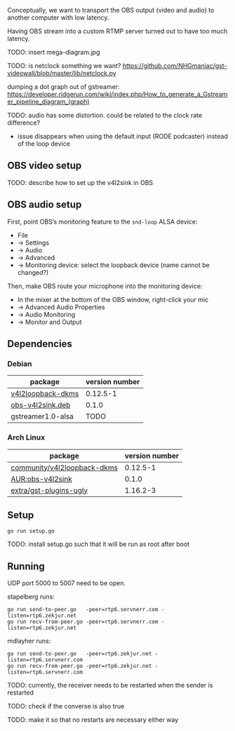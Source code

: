 Conceptually, we want to transport the OBS output (video and audio) to another
computer with low latency.

Having OBS stream into a custom RTMP server turned out to have too much latency.

TODO: insert mega-diagram.jpg

TODO: is netclock something we want? https://github.com/NHGmaniac/gst-videowall/blob/master/lib/netclock.py

dumping a dot graph out of gstreamer: https://developer.ridgerun.com/wiki/index.php/How_to_generate_a_Gstreamer_pipeline_diagram_(graph)

TODO: audio has some distortion. could be related to the clock rate difference?
- issue disappears when using the default input (RODE podcaster) instead of the loop device

## OBS video setup

TODO: describe how to set up the v4l2sink in OBS

## OBS audio setup

First, point OBS’s monitoring feature to the `snd-loop` ALSA device:

* File
* → Settings
* → Audio
* → Advanced
* → Monitoring device: select the loopback device (name cannot be changed?)

Then, make OBS route your microphone into the monitoring device:

* In the mixer at the bottom of the OBS window, right-click your mic
* → Advanced Audio Properties
* → Audio Monitoring
* → Monitor and Output

## Dependencies

### Debian

| package | version number |
|---------|----------------|
| [v4l2loopback-dkms](https://packages.debian.org/bullseye/v4l2loopback-dkms) | 0.12.5-1 |
| [obs-v4l2sink.deb](https://github.com/CatxFish/obs-v4l2sink/releases/download/0.1.0/obs-v4l2sink.deb) | 0.1.0 |
| gstreamer1.0-alsa | TODO

### Arch Linux

| package | version number |
|---------|----------------|
| [community/v4l2loopback-dkms](https://www.archlinux.org/packages/community/any/v4l2loopback-dkms/) | 0.12.5-1 |
| [AUR:obs-v4l2sink](https://aur.archlinux.org/packages/obs-v4l2sink/) | 0.1.0 |
| [extra/gst-plugins-ugly](TODO) | 1.16.2-3

## Setup

```shell
go run setup.go
```

TODO: install setup.go such that it will be run as root after boot

## Running

UDP port 5000 to 5007 need to be open.

stapelberg runs:
```
go run send-to-peer.go   -peer=rtp6.servnerr.com -listen=rtp6.zekjur.net
go run recv-from-peer.go -peer=rtp6.servnerr.com -listen=rtp6.zekjur.net
```

mdlayher runs:
```
go run send-to-peer.go   -peer=rtp6.zekjur.net -listen=rtp6.servnerr.com
go run recv-from-peer.go -peer=rtp6.zekjur.net -listen=rtp6.servnerr.com
```

TODO: currently, the receiver needs to be restarted when the sender is restarted

TODO: check if the converse is also true

TODO: make it so that no restarts are necessary either way
